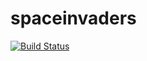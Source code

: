 # spaceinvaders

[![Build Status](https://api.travis-ci.com/pioluk/spaceinvaders.svg?token=yz2NAdw4uWzC9fvpfTL8)](https://travis-ci.com/pioluk/spaceinvaders)
